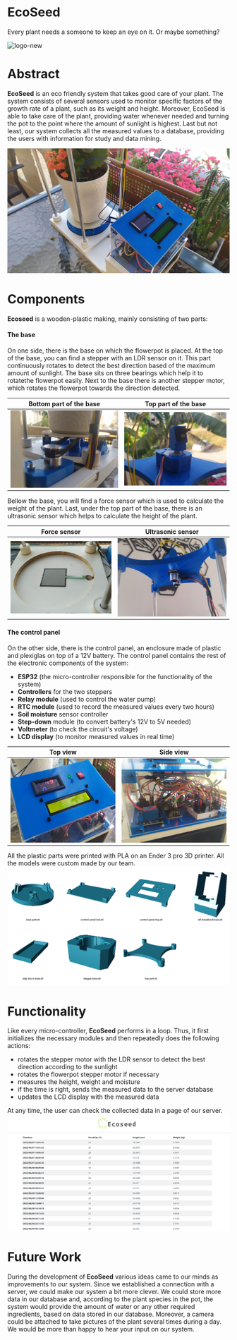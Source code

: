 # EcoSeed
Every plant needs a someone to keep an eye on it. Or maybe something? 

![logo-new](https://user-images.githubusercontent.com/71717457/172488299-8806ea04-cc92-4af0-a666-15fdc0f39026.png)
# Abstract
**EcoSeed** is an eco friendly system that takes good care of your plant. The system consists of several sensors 
used to monitor specific factors of the growth rate of a plant, such as its weight and height. Moreover, EcoSeed is
able to take care of the plant, providing water whenever needed and turning the pot to the point where the amount
of sunlight is highest. Last but not least, our system collects all the measured values to a database, providing the
users with information for study and data mining. 

![logo-new](photos/photo1.jpg)

# Components
**Ecoseed** is a wooden-plastic making, mainly consisting of two parts:
#### The base
On one side, there is the base on which the flowerpot is placed. At the top of the base, you can find a stepper with an 
LDR sensor on it. This part continuously rotates to detect the best direction based of the maximum amount of sunlight. 
The base sits on three bearings which help it to rotatethe flowerpot easily. Next to the base there is another stepper 
motor, which rotates the flowerpot towards the direction detected.

Bottom part of the base             |  Top part of the base
:-------------------------:|:-------------------------:
![logo-new](photos/photo2.jpg)  |  ![logo-new](photos/photo3.jpg)

Bellow the base, you will find a force sensor which is used to calculate the weight of the plant. Last, under the top
part of the base, there is an ultrasonic sensor which helps to calculate the height of the plant.

Force sensor             |  Ultrasonic sensor
:-------------------------:|:-------------------------:
![logo-new](photos/photo5.jpg)  |  ![logo-new](photos/photo6.jpg)

#### The control panel
On the other side, there is the control panel, an enclosure made of plastic and plexiglas on top of a 12V battery. The 
control panel contains the rest of the electronic components of the system:
- <b>ESP32</b> (the micro-controller responsible for the functionality of the system)
- <b>Controllers</b> for the two steppers
- <b>Relay module</b> (used to control the water pump)
- <b>RTC module</b> (used to record the measured values every two hours)
- <b>Soil moisture</b> sensor controller
- <b>Step-down</b> module (to convert battery's 12V to 5V needed)
- <b>Voltmeter</b> (to check the circuit's voltage)
- <b>LCD display</b> (to monitor measured values in real time) 

Top view             |  Side view
:-------------------------:|:-------------------------:
![logo-new](photos/photo7.jpg)  |  ![logo-new](photos/photo8.jpg)

All the plastic parts were printed with PLA on an Ender 3 pro 3D printer. All the models were custom made by our team.
![logo-new](photos/photo9.png)

# Functionality
Like every micro-controller, **EcoSeed** performs in a loop. Thus, it first initializes the necessary modules
and then repeatedly does the following actions:
- rotates the stepper motor with the LDR sensor to detect the best direction according to the sunlight
- rotates the flowerpot stepper motor if necessary
- measures the height, weight and moisture
- if the time is right, sends the measured data to the server database
- updates the LCD display with the measured data

At any time, the user can check the collected data in a page of our server.
![logo-new](photos/photo10.png)

# Future Work
During the development of **EcoSeed** various ideas came to our minds as improvements to our system. Since we
established a connection with a server, we could make our system a bit more clever. We could store more data in
our database and, according to the plant species in the pot, the system would provide the amount of water or any
other required ingredients, based on data stored in our database. Moreover, a camera could be attached to take
pictures of the plant several times during a day. We would be more than happy to hear your input on our system.
